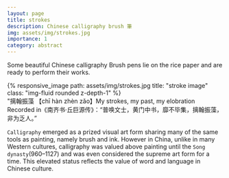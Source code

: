 ```yaml
---
layout: page
title: strokes
description: Chinese calligraphy brush 筆
img: assets/img/strokes.jpg
importance: 1
category: abstract
---
```

Some beautiful Chinese calligraphy Brush pens lie on the rice paper and are ready to perform their works.

<div class="row">
    <div class="col-sm mt-3 mt-md-0">
        {% responsive_image path: assets/img/strokes.jpg title: "stroke image" class: "img-fluid rounded z-depth-1" %}
    </div>
</div>
<div class="caption">
    "摛翰振藻 【chī hàn zhèn zǎo】My strokes, my past, my elobration

</div>
Recorded in《南齐书·丘巨源传》：“普唤文士，黄门中书，靡不毕集，摛翰振藻，非为乏人。”

`Calligraphy` emerged as a prized visual art form sharing many of the same tools as painting, namely brush and ink. However in China, unlike in many Western cultures, calligraphy was valued above painting until the `Song dynasty`(960–1127) and was even considered the supreme art form for a time. This elevated status reflects the value of word and language in Chinese culture.

